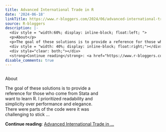 ```yaml
---
title: Advanced International Trade in R
date: '2024-06-18'
linkTitle: https://www.r-bloggers.com/2024/06/advanced-international-trade-in-r/
source: R-bloggers
description: |-
  <div style = "width:60%; display: inline-block; float:left; ">
  <p>About</p>
  <p>The goal of these solutions is to provide a reference for those who come from Stata and want to learn R. I prioritized readability and simplicity over performance and elegance. There were parts of the code were it was challenging to stick ...</p></div>
  <div style = "width: 40%; display: inline-block; float:right;"></div>
  <div style="clear: both;"></div>
  <strong>Continue reading</strong>: <a href="https://www.r-bloggers.com/2024/06/advanced-international-trade-in-r/">Advanced International Trade in ...
disable_comments: true
---
```

<div style = "width:60%; display: inline-block; float:left; ">
<p>About</p>
<p>The goal of these solutions is to provide a reference for those who come from Stata and want to learn R. I prioritized readability and simplicity over performance and elegance. There were parts of the code were it was challenging to stick ...</p></div>
<div style = "width: 40%; display: inline-block; float:right;"></div>
<div style="clear: both;"></div>
<strong>Continue reading</strong>: <a href="https://www.r-bloggers.com/2024/06/advanced-international-trade-in-r/">Advanced International Trade in ...